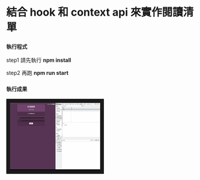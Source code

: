 # 結合 hook 和 context api 來實作閱讀清單

### `執行程式`

step1 請先執行 **npm install**

step2 再跑 **npm run start**

### `執行成果`

<a href="https://www.youtube.com/watch?v=r2ssh0W8o34
" target="_blank"><img src="src/img/youtube.jpg" 
alt="點擊並觀看影片" width="240" height="180" border="10" /></a>

